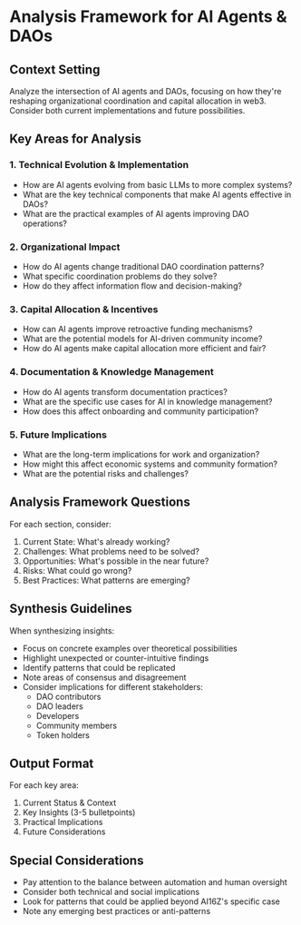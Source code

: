 # Analysis Framework for AI Agents & DAOs

## Context Setting
Analyze the intersection of AI agents and DAOs, focusing on how they're reshaping organizational coordination and capital allocation in web3. Consider both current implementations and future possibilities.

## Key Areas for Analysis

### 1. Technical Evolution & Implementation
- How are AI agents evolving from basic LLMs to more complex systems?
- What are the key technical components that make AI agents effective in DAOs?
- What are the practical examples of AI agents improving DAO operations?

### 2. Organizational Impact
- How do AI agents change traditional DAO coordination patterns?
- What specific coordination problems do they solve?
- How do they affect information flow and decision-making?

### 3. Capital Allocation & Incentives
- How can AI agents improve retroactive funding mechanisms?
- What are the potential models for AI-driven community income?
- How do AI agents make capital allocation more efficient and fair?

### 4. Documentation & Knowledge Management
- How do AI agents transform documentation practices?
- What are the specific use cases for AI in knowledge management?
- How does this affect onboarding and community participation?

### 5. Future Implications
- What are the long-term implications for work and organization?
- How might this affect economic systems and community formation?
- What are the potential risks and challenges?

## Analysis Framework Questions

For each section, consider:
1. Current State: What's already working?
2. Challenges: What problems need to be solved?
3. Opportunities: What's possible in the near future?
4. Risks: What could go wrong?
5. Best Practices: What patterns are emerging?

## Synthesis Guidelines

When synthesizing insights:
- Focus on concrete examples over theoretical possibilities
- Highlight unexpected or counter-intuitive findings
- Identify patterns that could be replicated
- Note areas of consensus and disagreement
- Consider implications for different stakeholders:
  * DAO contributors
  * DAO leaders
  * Developers
  * Community members
  * Token holders

## Output Format

For each key area:
1. Current Status & Context
2. Key Insights (3-5 bulletpoints)
3. Practical Implications
4. Future Considerations

## Special Considerations

- Pay attention to the balance between automation and human oversight
- Consider both technical and social implications
- Look for patterns that could be applied beyond AI16Z's specific case
- Note any emerging best practices or anti-patterns
